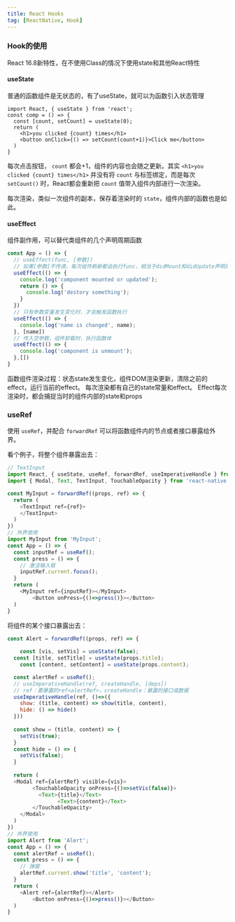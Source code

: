 ```yaml
---
title: React Hooks
tag: [ReactNative, Hook]
---
```


### Hook的使用

React 16.8新特性，在不使用Class的情况下使用state和其他React特性 

#### useState

普通的函数组件是无状态的，有了useState，就可以为函数引入状态管理

```react
import React, { useState } from 'react';
const comp = () => {
  const [count, setCount] = useState(0);
  return (
    <h1>you clicked {count} times</h1>
    <button onClick={() => setCount(count+1)}>Click me</button>
  )
}
```

每次点击按钮， `count` 都会+1，组件的内容也会随之更新。其实 `<h1>you clicked {count} times</h1>` 并没有将 `count` 与标签绑定，而是每次 `setCount()` 时，React都会重新把 `count` 值带入组件内部进行一次渲染。

每次渲染，类似一次组件的副本，保存着渲染时的 `state`，组件内部的函数也是如此。

#### useEffect

组件副作用，可以替代类组件的几个声明周期函数

```javascript
const App = () => {
  // useEffect(func, [参数])
  // 如果[参数]不传递，每次组件刷新都会执行func，相当于didMount和didUpdate声明周期融合
  useEffect(() => {
    console.log('component mounted or updated');
    return () => {
      console.log('destory something');
    }
  })
  // 只有参数变量发生变化时，才会触发函数执行
  useEffect(() => {
    console.log('name is changed', name); 
  }, [name])
  // 传入空参数，组件卸载时，执行函数体
  useEffect(() => {
    console.log('component is unmount');  
  },[])
}
```

函数组件渲染过程：状态state发生变化，组件DOM渲染更新，清除之前的effect，运行当前的effect。
每次渲染都有自己的state常量和effect。
Effect每次渲染时，都会捕捉当时的组件内部的state和props

### useRef

使用 `useRef`，并配合 `forwardRef` 可以将函数组件内的节点或者接口暴露给外界。

看个例子，将整个组件暴露出去：

```javascript
// TextInput
import React, { useState, useRef, forwardRef, useImperativeHandle } from 'react';
import { Modal, Text, TextInput, TouchableOpacity } from 'react-native';

const MyInput = forwardRef((props, ref) => {
  return (
  	<TextInput ref={ref}>
    </TextInput>
  )
})
// 外界使用
import MyInput from 'MyInput';
const App = () => {
  const inputRef = useRef();
  const press = () => {
    // 激活输入框
    inputRef.current.focus();
  }
  return (
  	<MyInput ref={inputRef}></MyInput>
		<Button onPress={()=>press()}></Button>
  )
}
```

将组件的某个接口暴露出去：

```javascript
const Alert = forwardRef((props, ref) => {
			
	const [vis, setVis] = useState(false);
  const [title, setTitle] = useState(props.title);
	const [content, setContent] = useState(props.content);

  const alertRef = useRef();
  // useImperativeHandle(ref, createHandle, [deps])
  // ref：要暴露的ref<alertRef>，createHandle：暴露的接口或数据
  useImperativeHandle(ref, ()=>({
    show: (title, content) => show(title, content),
    hide: () => hide()
  }))
  
  const show = (title, content) => {
    setVis(true);
  }
  const hide = () => {
    setVis(false);
  }
  
  return (
  <Modal ref={alertRef} visible={vis}>
    	<TouchableOpacity onPress={()=>setVis(false)}>
          <Text>{title}</Text>
    			<Text>{content}</Text>
    	</TouchableOpacity>
    </Modal>
  )
})
// 外界使用
import Alert from 'Alert';
const App = () => {
  const alertRef = useRef();
  const press = () => {
    // 弹窗
    alertRef.current.show('title', 'content');
  }
  return (
  	<Alert ref={alertRef}></Alert>
		<Button onPress={()=>press()}></Button>
  )
}
```










